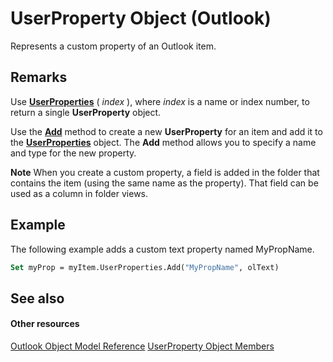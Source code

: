 
# UserProperty Object (Outlook)

Represents a custom property of an Outlook item.


## Remarks

Use  **[UserProperties](702ae502-d427-eeaf-ddd0-ff9749e7148c.md)** ( _index_ ), where _index_ is a name or index number, to return a single **UserProperty** object.

Use the  **[Add](88b86622-2234-77be-41e7-b76b0b3a75ad.md)** method to create a new **UserProperty** for an item and add it to the **[UserProperties](20b49c86-d74f-9bda-382c-559af278c148.md)** object. The **Add** method allows you to specify a name and type for the new property.




 **Note**  When you create a custom property, a field is added in the folder that contains the item (using the same name as the property). That field can be used as a column in folder views.


## Example

The following example adds a custom text property named MyPropName.


```vb
Set myProp = myItem.UserProperties.Add("MyPropName", olText)
```


## See also


#### Other resources


[Outlook Object Model Reference](http://msdn.microsoft.com/library/73221b13-d8d8-99b8-3394-b95dbbfd5ddc%28Office.15%29.aspx)
[UserProperty Object Members](5c57c335-62b1-8d66-b93c-c56be823a85e.md)
